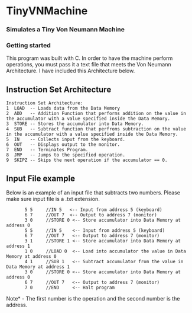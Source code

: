 # TinyVNMachine
### Simulates a Tiny Von Neumann Machine

### Getting started
 This program was built with C. In order to have the machine perform operations, you must pass it a text file that meets the Von Neumann Architecture. I have included this Architecture below.


## Instruction Set Architecture

```
Instruction Set Architecture: 
1  LOAD  -- Loads data from the Data Memory
2  ADD   -- Addition Function that performs addition on the value in the accumulator with a value specified inside the Data Memory.
3  STORE -- Stores the accumulator into Data Memory.
4  SUB   -- Subtract function that perfroms subtraction on the value in the accumulator with a value specified inside the Data Memory.
5  IN    -- Collects input from the keyboard. 
6  OUT   -- Displays output to the monitor.
7  END   -- Terminates Program.
8  JMP   -- Jumps to the specified operation.
9  SKIPZ -- Skips the next operation if the accumulator == 0.
```


## Input File example
Below is an example of an input file that subtracts two numbers. Please make sure input file is a .txt extension.
	
 ```  	
	    5 5		//IN 5   <-- Input from address 5 (keyboard)
	    6 7		//OUT 7  <-- Output to address 7 (monitor)
	    3 0		//STORE 0 <-- Store accumulator into Data Memory at address 0
	    5 5		//IN 5    <-- Input from address 5 (keyboard)
	    6 7		//OUT 7   <-- Output to address 7 (monitor)
	    3 1		//STORE 1 <-- Store accumulator into Data Memory at address 1
	    1 0		//LOAD 0  <-- Load into accumulator the value in Data Memory at address 0
	    4 1		//SUB 1   <-- Subtract accumulator from the value in Data Memory at address 1
	    3 0		//STORE 0 <-- Store accumulator into Data Memory at address 0
	    6 7		//OUT 7   <-- Output to address 7 (monitor)
	    7 0		//END     <-- Halt program
```
Note* - The first number is the operation and the second number is the address.

